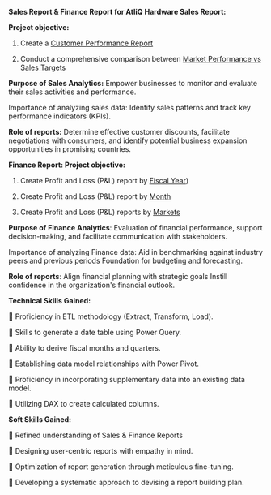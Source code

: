 **Sales Report & Finance Report for AtliQ Hardware
Sales Report:**

**Project objective:**

1. Create a [Customer Performance Report](https://github.com/GogulaPriyaa/Excel-Sales-Analytics-/blob/main/Customer%20Performance%20Report.pdf)

2. Conduct a comprehensive comparison between [Market Performance vs Sales Targets](https://github.com/GogulaPriyaa/Excel-Sales-Analytics-/blob/main/Market%20Performance%20vs%20Target%20Report.pdf)

**Purpose of Sales Analytics:** Empower businesses to monitor and evaluate their sales activities and performance.

Importance of analyzing sales data: Identify sales patterns and track key performance indicators (KPIs).

**Role of reports:** Determine effective customer discounts, facilitate negotiations with consumers, and identify potential business expansion opportunities in promising countries.

**Finance Report:
Project objective:**

1. Create Profit and Loss (P&L) report by [Fiscal Year](https://github.com/GogulaPriyaa/Excel-Sales-Analytics-/blob/main/P%26L%20by%20Fiscal%20Year.pdf)) 

2. Create Profit and Loss (P&L) report by [Month](https://github.com/GogulaPriyaa/Excel-Sales-Analytics-/blob/main/P%26L%20by%20Month.pdf) 

3. Create Profit and Loss (P&L) reports by [Markets](https://github.com/GogulaPriyaa/Excel-Sales-Analytics-/blob/main/P%26L%20by%20Markets.pdf) 

**Purpose of Finance Analytics**: Evaluation of financial performance, support decision-making, and facilitate communication with stakeholders.

Importance of analyzing Finance data: Aid in benchmarking against industry peers and previous periods Foundation for budgeting and forecasting.

**Role of reports**: Align financial planning with strategic goals Instill confidence in the organization's financial outlook.

**Technical Skills Gained:**

	Proficiency in ETL methodology (Extract, Transform, Load).

	Skills to generate a date table using Power Query.

	Ability to derive fiscal months and quarters.

	Establishing data model relationships with Power Pivot.

	Proficiency in incorporating supplementary data into an existing data model.

	Utilizing DAX to create calculated columns.

**Soft Skills Gained:**

	Refined understanding of Sales & Finance Reports

	Designing user-centric reports with empathy in mind.

	Optimization of report generation through meticulous fine-tuning.

	Developing a systematic approach to devising a report building plan.









